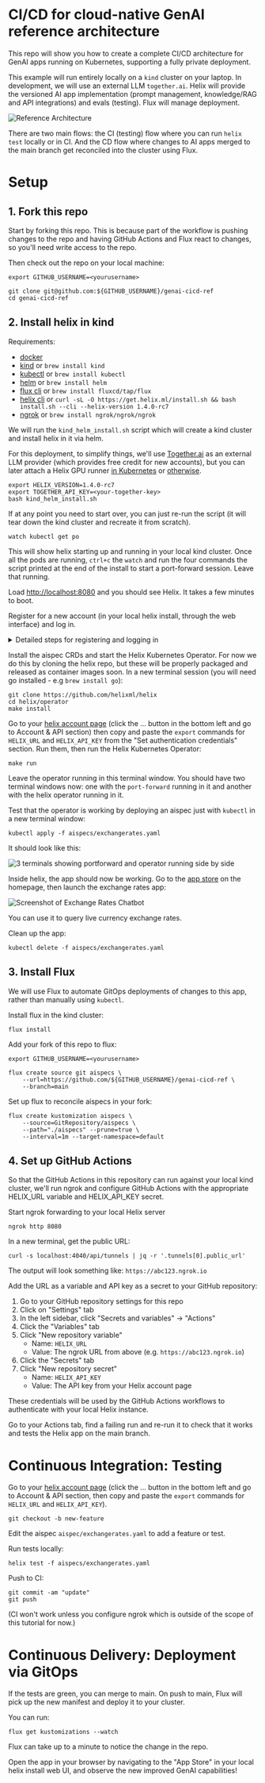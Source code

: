 # CI/CD for cloud-native GenAI reference architecture

This repo will show you how to create a complete CI/CD architecture for GenAI apps running on Kubernetes, supporting a fully private deployment.

This example will run entirely locally on a `kind` cluster on your laptop.
In development, we will use an external LLM `together.ai`.
Helix will provide the versioned AI app implementation (prompt management, knowledge/RAG and API integrations) and evals (testing). Flux will manage deployment.

![Reference Architecture](images/ref.png)

There are two main flows: the CI (testing) flow where you can run `helix test` locally or in CI. And the CD flow where changes to AI apps merged to the main branch get reconciled into the cluster using Flux.

# Setup

## 1. Fork this repo

Start by forking this repo. This is because part of the workflow is pushing changes to the repo and having GitHub Actions and Flux react to changes, so you'll need write access to the repo.

Then check out the repo on your local machine:

```
export GITHUB_USERNAME=<yourusername>
```

```
git clone git@github.com:${GITHUB_USERNAME}/genai-cicd-ref
cd genai-cicd-ref
```

## 2. Install helix in kind

Requirements:
* [docker](https://www.docker.com/)
* [kind](https://kind.sigs.k8s.io/docs/user/quick-start/#installation) or `brew install kind`
* [kubectl](https://kubernetes.io/docs/tasks/tools/) or `brew install kubectl`
* [helm](https://helm.sh/docs/intro/install/) or `brew install helm`
* [flux cli](https://fluxcd.io/flux/installation/) or `brew install fluxcd/tap/flux`
* [helix cli](https://docs.helix.ml/helix/private-deployment/controlplane/#just-install-the-cli) or `curl -sL -O https://get.helix.ml/install.sh && bash install.sh --cli --helix-version 1.4.0-rc7`
* [ngrok](https://ngrok.com/docs/getting-started/) or `brew install ngrok/ngrok/ngrok`

We will run the `kind_helm_install.sh` script which will create a kind cluster and install helix in it via helm.

For this deployment, to simplify things, we'll use [Together.ai](https://together.ai) as an external LLM provider (which provides free credit for new accounts), but you can later attach a Helix GPU runner [in Kubernetes](https://docs.helix.ml/helix/private-deployment/manual-install/kubernetes/#deploying-a-runner) or [otherwise](https://docs.helix.ml/helix/private-deployment/manual-install/).

```
export HELIX_VERSION=1.4.0-rc7
export TOGETHER_API_KEY=<your-together-key>
bash kind_helm_install.sh
```
If at any point you need to start over, you can just re-run the script (it will tear down the kind cluster and recreate it from scratch).

```
watch kubectl get po
```

This will show helix starting up and running in your local kind cluster.
Once all the pods are running, `ctrl+c` the `watch` and run the four commands the script printed at the end of the install to start a port-forward session. Leave that running.

Load [http://localhost:8080](http://localhost:8080) and you should see Helix. It takes a few minutes to boot.

Register for a new account (in your local helix install, through the web interface) and log in.

<details>
<summary>Detailed steps for registering and logging in</summary>

1. In a web browser go to: http://localhost:8080/
![helix_login_page_screenshot](images/helix_login_page_screenshot.png)
2. Register local user
   1. Bottom left pane - click on "Login/Register"

      ![helix_login_register_link_screenshot](images/helix_login_register_link_screenshot.png)

   2. Click on "Register" to begin the user registeration process

      ![user_registeration_link_screenshot](images/user_registeration_link_screenshot.png)

   3. Complete user registration

      ![complete_user_registeration_screenshot](images/complete_user_registeration_screenshot.png)

2. To access the app, log in to the local HelixML UI with your registered user credentials. Test out creating a chat session

   ![try_out_helix_ui_screenshot](images/try_out_helix_ui_screenshot.png)
</details>

Install the aispec CRDs and start the Helix Kubernetes Operator. For now we do this by cloning the helix repo, but these will be properly packaged and released as container images soon. In a new terminal session (you will need go installed - e.g `brew install go`):

```
git clone https://github.com/helixml/helix
cd helix/operator
make install
```

Go to your [helix account page](http://localhost:8080/account) (click the ... button in the bottom left and go to Account & API section) then copy and paste the `export` commands for `HELIX_URL` and `HELIX_API_KEY` from the "Set authentication credentials" section. Run them, then run the Helix Kubernetes Operator:

```
make run
```

Leave the operator running in this terminal window. You should have two terminal windows now: one with the `port-forward` running in it and another with the helix operator running in it.

Test that the operator is working by deploying an aispec just with `kubectl` in a new terminal window:
```
kubectl apply -f aispecs/exchangerates.yaml
```

It should look like this:

![3 terminals showing portforward and operator running side by side](images/3-terminals.png)

Inside helix, the app should now be working. Go to the [app store](http://localhost:8080/appstore) on the homepage, then launch the exchange rates app:

![Screenshot of Exchange Rates Chatbot](images/exchangerates.png)

You can use it to query live currency exchange rates.

Clean up the app:
```
kubectl delete -f aispecs/exchangerates.yaml
```

## 3. Install Flux

We will use Flux to automate GitOps deployments of changes to this app, rather than manually using `kubectl`.

Install flux in the kind cluster:
```
flux install
```

Add your fork of this repo to flux:

```
export GITHUB_USERNAME=<yourusername>
```

```
flux create source git aispecs \
    --url=https://github.com/${GITHUB_USERNAME}/genai-cicd-ref \
    --branch=main
```

Set up flux to reconcile aispecs in your fork:
```
flux create kustomization aispecs \
    --source=GitRepository/aispecs \
    --path="./aispecs" --prune=true \
    --interval=1m --target-namespace=default
```

## 4. Set up GitHub Actions

So that the GitHub Actions in this repository can run against your local kind cluster, we'll run ngrok and configure GitHub Actions with the appropriate HELIX_URL variable and HELIX_API_KEY secret.

Start ngrok forwarding to your local Helix server
```
ngrok http 8080
```

In a new terminal, get the public URL:
```
curl -s localhost:4040/api/tunnels | jq -r '.tunnels[0].public_url'
```

The output will look something like: `https://abc123.ngrok.io`

Add the URL as a variable and API key as a secret to your GitHub repository:

1. Go to your GitHub repository settings for this repo
2. Click on "Settings" tab
3. In the left sidebar, click "Secrets and variables" -> "Actions"
4. Click the "Variables" tab
5. Click "New repository variable"
   - Name: `HELIX_URL`
   - Value: The ngrok URL from above (e.g. `https://abc123.ngrok.io`)
6. Click the "Secrets" tab
7. Click "New repository secret"
   - Name: `HELIX_API_KEY` 
   - Value: The API key from your Helix account page

These credentials will be used by the GitHub Actions workflows to authenticate with your local Helix instance.

Go to your Actions tab, find a failing run and re-run it to check that it works and tests the Helix app on the main branch.


# Continuous Integration: Testing

Go to your [helix account page](http://localhost:8080/account) (click the ... button in the bottom left and go to Account & API section, then copy and paste the `export` commands for `HELIX_URL` and `HELIX_API_KEY`).

```
git checkout -b new-feature
```

Edit the aispec `aispec/exchangerates.yaml` to add a feature or test.

Run tests locally:
```
helix test -f aispecs/exchangerates.yaml
```

Push to CI:
```
git commit -am "update"
git push
```

(CI won't work unless you configure ngrok which is outside of the scope of this tutorial for now.)

# Continuous Delivery: Deployment via GitOps

If the tests are green, you can merge to main.
On push to main, Flux will pick up the new manifest and deploy it to your cluster.

You can run:
```
flux get kustomizations --watch
```
Flux can take up to a minute to notice the change in the repo.

Open the app in your browser by navigating to the "App Store" in your local helix install web UI, and observe the new improved GenAI capabilities!
